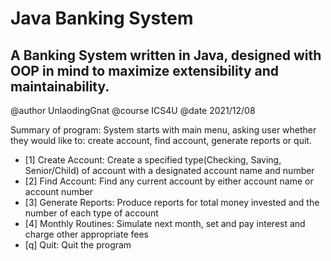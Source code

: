 # Java Banking System
## A Banking System written in Java, designed with OOP in mind to maximize extensibility and maintainability.

@author UnlaodingGnat
@course ICS4U
@date 2021/12/08


Summary of program: System starts with main menu, asking user whether they would like to: create account, find account, generate reports or quit.

 * [1] Create Account: Create a specified type(Checking, Saving, Senior/Child) of account with a designated account name and number<br>
 * [2] Find Account: Find any current account by either account name or account number<br>
 * [3] Generate Reports: Produce reports for total money invested and the number of each type of account<br>
 * [4] Monthly Routines: Simulate next month, set and pay interest and charge other appropriate fees<br>
 * [q] Quit: Quit the program<br>
